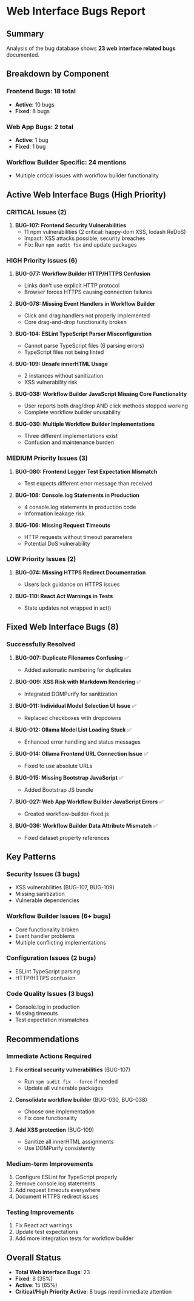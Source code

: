 # Web Interface Bugs Report

## Summary
Analysis of the bug database shows **23 web interface related bugs** documented.

## Breakdown by Component

### Frontend Bugs: 18 total
- **Active**: 10 bugs
- **Fixed**: 8 bugs

### Web App Bugs: 2 total  
- **Active**: 1 bug
- **Fixed**: 1 bug

### Workflow Builder Specific: 24 mentions
- Multiple critical issues with workflow builder functionality

## Active Web Interface Bugs (High Priority)

### CRITICAL Issues (2)
1. **BUG-107: Frontend Security Vulnerabilities**
   - 11 npm vulnerabilities (2 critical: happy-dom XSS, lodash ReDoS)
   - Impact: XSS attacks possible, security breaches
   - Fix: Run `npm audit fix` and update packages

### HIGH Priority Issues (6)
1. **BUG-077: Workflow Builder HTTP/HTTPS Confusion**
   - Links don't use explicit HTTP protocol
   - Browser forces HTTPS causing connection failures

2. **BUG-078: Missing Event Handlers in Workflow Builder**
   - Click and drag handlers not properly implemented
   - Core drag-and-drop functionality broken

3. **BUG-104: ESLint TypeScript Parser Misconfiguration**
   - Cannot parse TypeScript files (6 parsing errors)
   - TypeScript files not being linted

4. **BUG-109: Unsafe innerHTML Usage**
   - 2 instances without sanitization
   - XSS vulnerability risk

5. **BUG-038: Workflow Builder JavaScript Missing Core Functionality**
   - User reports both drag/drop AND click methods stopped working
   - Complete workflow builder unusability

6. **BUG-030: Multiple Workflow Builder Implementations**
   - Three different implementations exist
   - Confusion and maintenance burden

### MEDIUM Priority Issues (3)
1. **BUG-080: Frontend Logger Test Expectation Mismatch**
   - Test expects different error message than received

2. **BUG-108: Console.log Statements in Production**
   - 4 console.log statements in production code
   - Information leakage risk

3. **BUG-106: Missing Request Timeouts**
   - HTTP requests without timeout parameters
   - Potential DoS vulnerability

### LOW Priority Issues (2)
1. **BUG-074: Missing HTTPS Redirect Documentation**
   - Users lack guidance on HTTPS issues

2. **BUG-110: React Act Warnings in Tests**
   - State updates not wrapped in act()

## Fixed Web Interface Bugs (8)

### Successfully Resolved
1. **BUG-007: Duplicate Filenames Confusing** ✅
   - Added automatic numbering for duplicates

2. **BUG-009: XSS Risk with Markdown Rendering** ✅
   - Integrated DOMPurify for sanitization

3. **BUG-011: Individual Model Selection UI Issue** ✅
   - Replaced checkboxes with dropdowns

4. **BUG-012: Ollama Model List Loading Stuck** ✅
   - Enhanced error handling and status messages

5. **BUG-014: Ollama Frontend URL Connection Issue** ✅
   - Fixed to use absolute URLs

6. **BUG-015: Missing Bootstrap JavaScript** ✅
   - Added Bootstrap JS bundle

7. **BUG-027: Web App Workflow Builder JavaScript Errors** ✅
   - Created workflow-builder-fixed.js

8. **BUG-036: Workflow Builder Data Attribute Mismatch** ✅
   - Fixed dataset property references

## Key Patterns

### Security Issues (3 bugs)
- XSS vulnerabilities (BUG-107, BUG-109)
- Missing sanitization
- Vulnerable dependencies

### Workflow Builder Issues (6+ bugs)
- Core functionality broken
- Event handler problems
- Multiple conflicting implementations

### Configuration Issues (2 bugs)
- ESLint TypeScript parsing
- HTTP/HTTPS confusion

### Code Quality Issues (3 bugs)
- Console.log in production
- Missing timeouts
- Test expectation mismatches

## Recommendations

### Immediate Actions Required
1. **Fix critical security vulnerabilities** (BUG-107)
   - Run `npm audit fix --force` if needed
   - Update all vulnerable packages

2. **Consolidate workflow builder** (BUG-030, BUG-038)
   - Choose one implementation
   - Fix core functionality

3. **Add XSS protection** (BUG-109)
   - Sanitize all innerHTML assignments
   - Use DOMPurify consistently

### Medium-term Improvements
1. Configure ESLint for TypeScript properly
2. Remove console.log statements
3. Add request timeouts everywhere
4. Document HTTPS redirect issues

### Testing Improvements
1. Fix React act warnings
2. Update test expectations
3. Add more integration tests for workflow builder

## Overall Status
- **Total Web Interface Bugs**: 23
- **Fixed**: 8 (35%)
- **Active**: 15 (65%)
- **Critical/High Priority Active**: 8 bugs need immediate attention